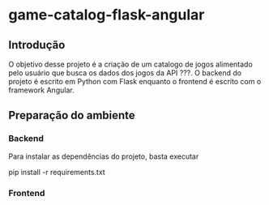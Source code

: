 # game-catalog-flask-angular
## Introdução
O objetivo desse projeto é a criação de um catalogo de jogos alimentado pelo usuário que busca os dados dos jogos da API ???.
O backend do projeto é escrito em Python com Flask enquanto o frontend é escrito com o framework Angular.
## Preparação do ambiente
### Backend
Para instalar as dependências do projeto, basta executar

pip install -r requirements.txt

### Frontend
